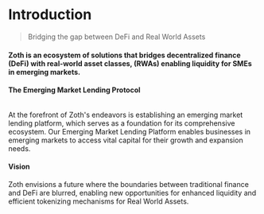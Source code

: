 # Introduction

> Bridging the gap between DeFi and Real World Assets

#### **Zoth is an ecosystem of solutions that bridges decentralized finance (DeFi) with real-world asset classes, (RWAs) enabling liquidity for SMEs in emerging markets.**

#### **The Emerging Market Lending Protocol**

<figure><img src=".gitbook/assets/Untitled design (3).png" alt=""><figcaption></figcaption></figure>

At the forefront of Zoth's endeavors is establishing an emerging market lending platform, which serves as a foundation for its comprehensive ecosystem. Our Emerging Market Lending Platform enables businesses in emerging markets to access vital capital for their growth and expansion needs.

#### Vision

Zoth envisions a future where the boundaries between traditional finance and DeFi are blurred, enabling new opportunities for enhanced liquidity and efficient tokenizing mechanisms for Real World Assets.
